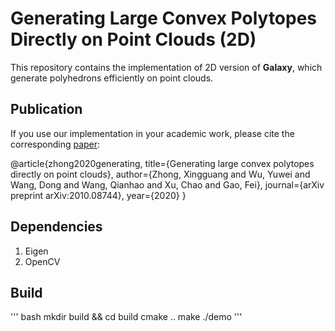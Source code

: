 # Generating Large Convex Polytopes Directly on Point Clouds (2D)
This repository contains the implementation of 2D version of **Galaxy**, which generate polyhedrons efficiently on point clouds.

## Publication

If you use our implementation in your academic work, please cite the corresponding [paper](https://arxiv.org/pdf/2010.08744.pdf):  
    
@article{zhong2020generating,
  title={Generating large convex polytopes directly on point clouds},
  author={Zhong, Xingguang and Wu, Yuwei and Wang, Dong and Wang, Qianhao and Xu, Chao and Gao, Fei},
  journal={arXiv preprint arXiv:2010.08744},
  year={2020}
}

## Dependencies
1. Eigen
2. OpenCV

## Build
''' bash
mkdir build && cd build
cmake ..
make 
./demo
'''
